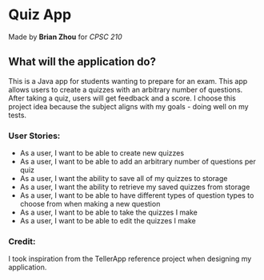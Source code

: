 # Quiz App
Made by **Brian Zhou** for *CPSC 210*

## What will the application do?
This is a Java app for students wanting to prepare for an exam. This app allows users
to create a quizzes with an arbitrary number of questions. After taking a quiz, users
will get feedback and a score. I choose this project idea because the subject aligns
with my goals - doing well on my tests.

### User Stories:
- As a user, I want to be able to create new quizzes
- As a user, I want to be able to add an arbitrary number of questions per quiz
- As a user, I want the ability to save all of my quizzes to storage
- As a user, I want the ability to retrieve my saved quizzes from storage
- As a user, I want to be able to have different types of question types to choose from
  when making a new question
- As a user, I want to be able to take the quizzes I make
- As a user, I want to be able to edit the quizzes I make

### Credit:
I took inspiration from the TellerApp reference project when designing my application.
